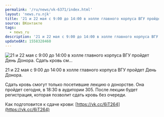 ```yaml
---
permalink: '/ru/news/vk-6371/index.html'
layout: 'news.ru.njk'
title: '21 и 22 мая с 9:00 до 14:00 в холле главного корпуса ВГУ пройдет День Донора.    Сдать кровь см…'
source: ВКонтакте
tags:
  - news_ru
description: '21 и 22 мая с 9:00 до 14:00 в холле главного корпуса ВГУ пройдет День Донора.    Сдать кровь см…'
updatedAt: 1558328460
---
```

![21 и 22 мая с 9:00 до 14:00 в холле главного корпуса ВГУ пройдет День Донора.    Сдать кровь см…](https://sun9-58.userapi.com/impf/c851024/v851024801/121e21/cMjpHdfRVso.jpg?size=1200x766&quality=96&proxy=1&sign=3e86b60498cbbf29294a25013228c265&c_uniq_tag=qSj-73gnOT6QlUG2zNwVf0siA_16gEutq8pLCdaL70M&type=album)

21 и 22 мая с 9:00 до 14:00 в холле главного корпуса ВГУ пройдет День Донора.

Сдать кровь смогут только посетившие лекцию о донорстве. Она пройдет сегодня, в 18:30 в аудитории 305. После лекции будет регистрация, которая позволит сдать кровь без очереди.

Как подготовится к сдаче крови: [https://vk.cc/6iT264](https://vk.cc/6iT264)
